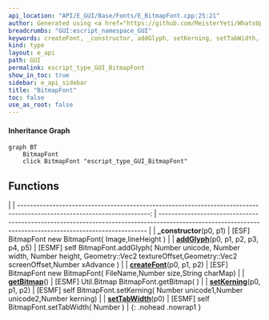 ```yaml
---
api_location: "API/E_GUI/Base/Fonts/E_BitmapFont.cpp:25:21"
author: Generated using <a href="https://github.com/MeisterYeti/WhatsUpDoc">WhatsUpDoc</a>
breadcrumbs: "GUI:escript_namespace_GUI"
keywords: createFont, _constructor, addGlyph, setKerning, setTabWidth, getBitmap
kind: type
layout: e_api
path: GUI
permalink: escript_type_GUI_BitmapFont
show_in_toc: true
sidebar: e_api_sidebar
title: "BitmapFont"
toc: false
use_as_root: false
---
```


#### Inheritance Graph

```mermaid
graph BT
	BitmapFont
	click BitmapFont "escript_type_GUI_BitmapFont"
```

## Functions

|
| -----------------------------------------------------------------------------------------------------------------------: | -------------------------------------------------------------------------------------------------------------------------------------------------------- | 
| **_constructor**(p0, p1)                                                                                                 | [ESF] BitmapFont new BitmapFont( Image,lineHeight )                                                                                                      | 
| **[addGlyph](classGUI_1_1BitmapFont#classGUI_1_1BitmapFont_1a7865ac6a085cc32550bc737c7945bb5b)**(p0, p1, p2, p3, p4, p5) | [ESMF] self BitmapFont.addGlyph( Number unicode, Number width, Number height, Geometry::Vec2 textureOffset,Geometry::Vec2 screenOffset,Number xAdvance ) | 
| **[createFont](classGUI_1_1BitmapFont#classGUI_1_1BitmapFont_1a1afcbcab284143762ee1400251daed97)**(p0, p1, p2)           | [ESF] BitmapFont new BitmapFont( FileName,Number size,String charMap)                                                                                    | 
| **[getBitmap](classGUI_1_1BitmapFont#classGUI_1_1BitmapFont_1ae144169e9e32ce98bd8924020584c251)**()                      | [ESMF] Util.Bitmap BitmapFont.getBitmap( )                                                                                                               | 
| **[setKerning](classGUI_1_1BitmapFont#classGUI_1_1BitmapFont_1a00635e08108167a6021f00be03131d99)**(p0, p1, p2)           | [ESMF] self BitmapFont.setKerning( Number unicode1,Number unicode2,Number kerning)                                                                       | 
| **[setTabWidth](classGUI_1_1BitmapFont#classGUI_1_1BitmapFont_1acacacacdb7b717fe10f86c569a66f564)**(p0)                  | [ESMF] self BitmapFont.setTabWidth( Number )                                                                                                             | 
{: .nohead .nowrap1 }

